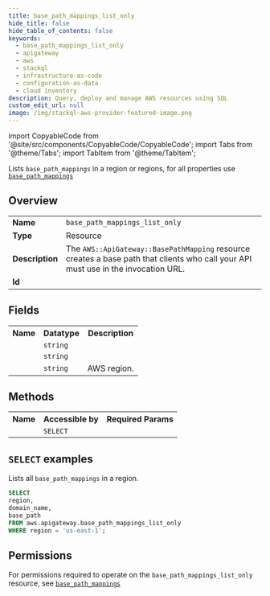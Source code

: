 ```yaml
---
title: base_path_mappings_list_only
hide_title: false
hide_table_of_contents: false
keywords:
  - base_path_mappings_list_only
  - apigateway
  - aws
  - stackql
  - infrastructure-as-code
  - configuration-as-data
  - cloud inventory
description: Query, deploy and manage AWS resources using SQL
custom_edit_url: null
image: /img/stackql-aws-provider-featured-image.png
---
```


import CopyableCode from '@site/src/components/CopyableCode/CopyableCode';
import Tabs from '@theme/Tabs';
import TabItem from '@theme/TabItem';

Lists <code>base_path_mappings</code> in a region or regions, for all properties use <a href="/services/serviceName/base_path_mappings/"><code>base_path_mappings</code></a>

## Overview
<table>
<tbody>
<tr><td><b>Name</b></td><td><code>base_path_mappings_list_only</code></td></tr>
<tr><td><b>Type</b></td><td>Resource</td></tr>
<tr><td><b>Description</b></td><td>The <code>AWS::ApiGateway::BasePathMapping</code> resource creates a base path that clients who call your API must use in the invocation URL.</td></tr>
<tr><td><b>Id</b></td><td><CopyableCode code="aws.apigateway.base_path_mappings_list_only" /></td></tr>
</tbody>
</table>

## Fields
<table>
<tbody>
<tr><th>Name</th><th>Datatype</th><th>Description</th></tr><tr><td><CopyableCode code="base_path" /></td><td><code>string</code></td><td></td></tr>
<tr><td><CopyableCode code="domain_name" /></td><td><code>string</code></td><td></td></tr>
<tr><td><CopyableCode code="region" /></td><td><code>string</code></td><td>AWS region.</td></tr>
</tbody>
</table>

## Methods

<table>
<tbody>
  <tr>
    <th>Name</th>
    <th>Accessible by</th>
    <th>Required Params</th>
  </tr>
  <tr>
    <td><CopyableCode code="list_resources" /></td>
    <td><code>SELECT</code></td>
    <td><CopyableCode code="region" /></td>
  </tr>
</tbody>
</table>

## `SELECT` examples
Lists all <code>base_path_mappings</code> in a region.
```sql
SELECT
region,
domain_name,
base_path
FROM aws.apigateway.base_path_mappings_list_only
WHERE region = 'us-east-1';
```


## Permissions

For permissions required to operate on the <code>base_path_mappings_list_only</code> resource, see <a href="/services/apigateway/base_path_mappings/#permissions"><code>base_path_mappings</code></a>

